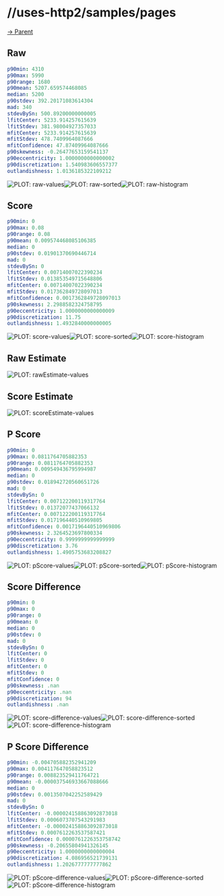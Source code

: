 
# //uses-http2/samples/pages

[→ Parent](../..)


## Raw


```yaml
p90min: 4310
p90max: 5990
p90range: 1680
p90mean: 5207.659574468085
median: 5200
p90stdev: 392.20171083614304
mad: 340
stdevBySn: 500.89200000000005
lfitCenter: 5233.914257615639
lfitStdev: 381.98004927357033
mfitCenter: 5233.914257615639
mfitStdev: 478.7409964087666
mfitConfidence: 47.87409964087666
p90skewness: -0.26477653159541137
p90eccentricity: 1.0000000000000002
p90discretization: 1.540983606557377
outlandishness: 1.0136185322109212

```

![PLOT: raw-values](./raw/values.svg)![PLOT: raw-sorted](./raw/sorted.svg)![PLOT: raw-histogram](./raw/histogram.svg)
## Score


```yaml
p90min: 0
p90max: 0.08
p90range: 0.08
p90mean: 0.009574468085106385
median: 0
p90stdev: 0.01901370690446714
mad: 0
stdevBySn: 0
lfitCenter: 0.00714007022390234
lfitStdev: 0.013853549715648806
mfitCenter: 0.00714007022390234
mfitStdev: 0.017362849728097013
mfitConfidence: 0.0017362849728097013
p90skewness: 2.2988582324758795
p90eccentricity: 1.0000000000000009
p90discretization: 11.75
outlandishness: 1.4932840000000005

```

![PLOT: score-values](./score/values.svg)![PLOT: score-sorted](./score/sorted.svg)![PLOT: score-histogram](./score/histogram.svg)
## Raw Estimate

![PLOT: rawEstimate-values](./rawEstimate/values.svg)
## Score Estimate

![PLOT: scoreEstimate-values](./scoreEstimate/values.svg)
## P Score


```yaml
p90min: 0
p90max: 0.0811764705882353
p90range: 0.0811764705882353
p90mean: 0.009549436795994987
median: 0
p90stdev: 0.018942720560651726
mad: 0
stdevBySn: 0
lfitCenter: 0.007122200119317764
lfitStdev: 0.01372077437066132
mfitCenter: 0.007122200119317764
mfitStdev: 0.017196440510969805
mfitConfidence: 0.0017196440510969806
p90skewness: 2.3264523697800334
p90eccentricity: 0.9999999999999999
p90discretization: 3.76
outlandishness: 1.4905753683208827

```

![PLOT: pScore-values](./pScore/values.svg)![PLOT: pScore-sorted](./pScore/sorted.svg)![PLOT: pScore-histogram](./pScore/histogram.svg)
## Score Difference


```yaml
p90min: 0
p90max: 0
p90range: 0
p90mean: 0
median: 0
p90stdev: 0
mad: 0
stdevBySn: 0
lfitCenter: 0
lfitStdev: 0
mfitCenter: 0
mfitStdev: 0
mfitConfidence: 0
p90skewness: .nan
p90eccentricity: .nan
p90discretization: 94
outlandishness: .nan

```

![PLOT: score-difference-values](./score-difference/values.svg)![PLOT: score-difference-sorted](./score-difference/sorted.svg)![PLOT: score-difference-histogram](./score-difference/histogram.svg)
## P Score Difference


```yaml
p90min: -0.004705882352941209
p90max: 0.004117647058823512
p90range: 0.008823529411764721
p90mean: -0.000037546933667088666
median: 0
p90stdev: 0.0013507042252589429
mad: 0
stdevBySn: 0
lfitCenter: -0.000024158863092873018
lfitStdev: 0.0006073707543291983
mfitCenter: -0.000024158863092873018
mfitStdev: 0.0007612263537587421
mfitConfidence: 0.0000761226353758742
p90skewness: -0.20655804941326145
p90eccentricity: 1.0000000000000004
p90discretization: 4.086956521739131
outlandishness: 1.2026777777777862

```

![PLOT: pScore-difference-values](./pScore-difference/values.svg)![PLOT: pScore-difference-sorted](./pScore-difference/sorted.svg)![PLOT: pScore-difference-histogram](./pScore-difference/histogram.svg)